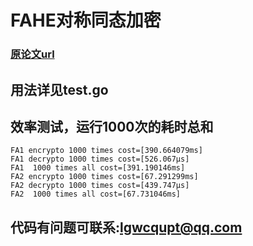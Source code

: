 # FAHE对称同态加密

###  [原论文url](https://ieeexplore.ieee.org/abstract/document/9057655)

## 用法详见test.go
 
 ## 效率测试，运行1000次的耗时总和
  
 ```
FA1 encrypto 1000 times cost=[390.664079ms]
FA1 decrypto 1000 times cost=[526.067µs]
FA1  1000 times all cost=[391.190146ms]
FA2 encrypto 1000 times cost=[67.291299ms]
FA2 decrypto 1000 times cost=[439.747µs]
FA2  1000 times all cost=[67.731046ms]
 ```
 
 ## 代码有问题可联系:lgwcqupt@qq.com

 
